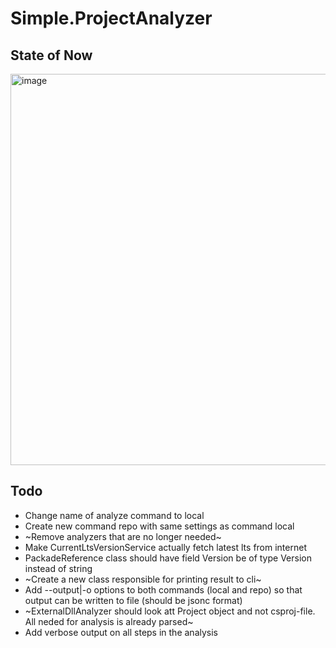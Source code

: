 # Simple.ProjectAnalyzer

## State of Now
<img width="2098" height="626" alt="image" src="https://github.com/user-attachments/assets/6f495c2e-ddc5-4e96-a8a8-ea9606ed1669" />


## Todo 
* Change name of analyze command to local
* Create new command repo with same settings as command local
* ~Remove analyzers that are no longer needed~
* Make CurrentLtsVersionService actually fetch latest lts from internet
* PackadeReference class should have field Version be of type Version instead of string
* ~Create a new class responsible for printing result to cli~
* Add --output|-o options to both commands (local and repo) so that output can be written to file (should be jsonc format)
* ~ExternalDllAnalyzer should look att Project object and not csproj-file. All neded for analysis is already parsed~
* Add verbose output on all steps in the analysis
